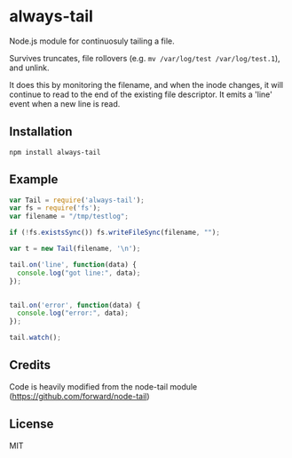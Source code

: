 # always-tail

Node.js module for continuosuly tailing a file.

Survives truncates, file rollovers (e.g. `mv /var/log/test /var/log/test.1`), and unlink.

It does this by monitoring the filename, and when the inode changes, 
it will continue to read to the end of the existing file descriptor.
It emits a 'line' event when a new line is read. 

## Installation

`npm install always-tail`

## Example

```js
var Tail = require('always-tail');
var fs = require('fs');
var filename = "/tmp/testlog";

if (!fs.existsSync()) fs.writeFileSync(filename, "");

var t = new Tail(filename, '\n');

tail.on('line', function(data) {
  console.log("got line:", data);
});


tail.on('error', function(data) {
  console.log("error:", data);
});

tail.watch();
```

## Credits

Code is heavily modified from the node-tail module (https://github.com/forward/node-tail)

## License

MIT 
